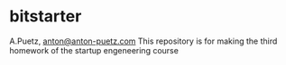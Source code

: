 bitstarter
==========
A.Puetz, anton@anton-puetz.com
This repository is for making the third homework of the startup engeneering course

